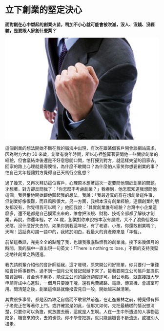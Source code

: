 # 立下創業的堅定決心
**面對剛在心中燃起的創業火苗，稍加不小心就可能會被吹滅，沒人、沒錢、沒經驗，是要跟人家創什麼業？**

   ![](om27.jpg)
   
這個創業的想法開始不斷在我的腦海中出現，有次在跟某個客戶開會談網站需求，因為對方大約 30 來歲，創業有幾年時間，所以心裡盤算著要問他一些關於創業的經驗，但會議結束後還是不好意思開口問，怕打擾到對方，就這樣失望的回家去。回家的路上心理就覺得懊惱，為什麼不敢開口？為什麼怕人家笑你想要創業的事？怕自己太年輕讓對方覺得自己天馬行空亂想？

 過了幾天，又再次拜訪這位客戶，心理原本想著這次一定要問他關於創業的問題。才想著，對方卻反問我了：「你怎麼不考慮創業？」我嚇到，他怎麼知道我想問他這個。我興奮地開始跟他聊起我的想法，我說：「我最近真的有在想創業這件事，但創業好像很難，而且風險很大。另一方面，我根本沒有創業經驗，連個創業的朋友都沒有，你覺得我可以嗎？」他回我說：「其實創業誰有經驗？台灣中小企業這麼多，還不是都是自己摸索出來的，誰會把法規、財務、技術全部都了解後才創業。再說，你還年輕，才 24 歲，創業對你來說根本沒有風險，大不了浪費個幾年光陰，沒什麼好失去的。如果你到我這年紀，有了老婆、小孩，你還敢創業嗎？」天啊！這話真可謂一語中的，我終於明白，我最大的資產原來是「年輕」。

 前輩這番話，完完全全的點醒了我，也讓我徹底點燃我的創業魂。接下來幾個月的時間，我的腦中一直出現一句英文：「There is nothing to lose.」不斷的支持我堅定地往創業之路邁進。

 我先請前輩介紹他的會計師給我，這才發現，原來開公司好簡單，你只要付一筆錢給會計師事務所，過不到一個月公司登記就辦下來了。接著要開立公司帳戶並提供驗資證明，資金也不用多，能成立公司的最低額度即可。辦公地點，就直接跟大學申請育成中心進駐，一個月只要幾千塊，還有免費網路、電話、傳真機、會議室可用。問清楚之後，創業這條路就像撥雲見日一般，開始越來越清晰。

 其實很多事情，都是因為缺乏自信而不敢冒然前進，在走進叢林之前，總覺得有獅子老虎正在等著你上門。或許確實是如此，但那又如何，先把最糟糕的情況想清楚，只要你可以負擔，就放膽去衝，這就是人生啊。人在一生中所遭遇的人事物這麼多，機會來的快，去的也快，你不學會把握，就只能讓機會不斷流逝，或被別人搶走。